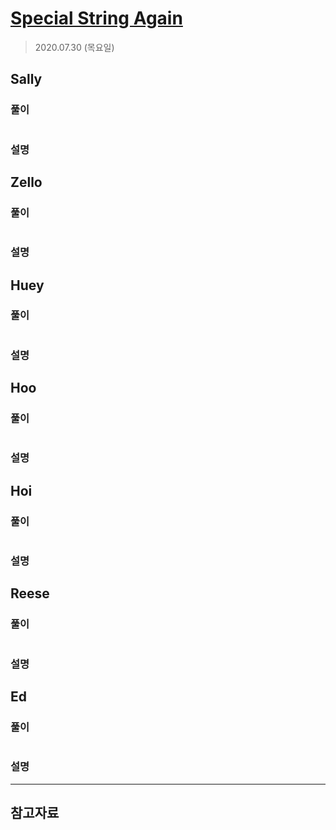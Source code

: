 # [Special String Again](https://www.hackerrank.com/challenges/special-palindrome-again/problem?h_l=interview&playlist_slugs%5B%5D=interview-preparation-kit&playlist_slugs%5B%5D=strings)

> 2020.07.30 (목요일)

## Sally

### 풀이

```js
```

### 설명

## Zello

### 풀이

```js
```

### 설명

## Huey

### 풀이

```js
```

### 설명

## Hoo

### 풀이

```js
```

### 설명

## Hoi

### 풀이

```js
```

### 설명

## Reese

### 풀이

```js
```

### 설명

## Ed

### 풀이

```js
```

### 설명

---

## 참고자료
